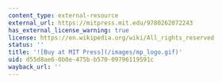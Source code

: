 ```yaml
---
content_type: external-resource
external_url: https://mitpress.mit.edu/9780262072243
has_external_license_warning: true
license: https://en.wikipedia.org/wiki/All_rights_reserved
status: ''
title: '![Buy at MIT Press](/images/mp_logo.gif)'
uid: d55d8ae6-0b0e-475b-b570-09796119591c
wayback_url: ''
---
```


